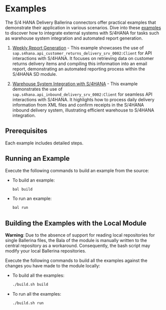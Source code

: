 # Examples

The S/4 HANA Delivery Ballerina connectors offer practical examples that demonstrate their application in various scenarios. Dive into these [examples](https://github.com/ballerina-platform/module-ballerinax-sap.s4hana.delivery/tree/main/examples) to discover how to integrate external systems with S/4HANA for tasks such as warehouse system integration and automated report generation.

1. [Weekly Report Generation](https://github.com/ballerina-platform/module-ballerinax-sap.s4hana.delivery/tree/main/examples/generate-report) - 
   This example showcases the use of `sap.s4hana.api_customer_returns_delivery_srv_0002:Client` for API interactions with S/4HANA. It focuses on retrieving data on customer returns delivery items and compiling this information into an email report, demonstrating an automated reporting process within the S/4HANA SD module.

2. [Warehouse System Integration with S/4HANA](https://github.com/ballerina-platform/module-ballerinax-sap.s4hana.delivery/tree/main/examples/inbound-deliveries-to-sap) - 
    This example demonstrates the use of `sap.s4hana.api_inbound_delivery_srv_0002:Client` for seamless API interactions with S/4HANA. It highlights how to process daily delivery information from XML files and confirm receipts in the S/4HANA inbound delivery system, illustrating efficient warehouse to S/4HANA integration.

## Prerequisites

Each example includes detailed steps.

## Running an Example

Execute the following commands to build an example from the source:

* To build an example:

    ```bash
    bal build
    ```

* To run an example:

    ```bash
    bal run
    ```

## Building the Examples with the Local Module

**Warning**: Due to the absence of support for reading local repositories for single Ballerina files, the Bala of the
module is manually written to the central repository as a workaround. Consequently, the bash script may modify your
local Ballerina repositories.

Execute the following commands to build all the examples against the changes you have made to the module locally:

* To build all the examples:

    ```bash
    ./build.sh build
    ```

* To run all the examples:

    ```bash
    ./build.sh run
    ```